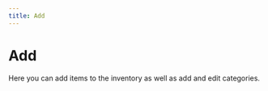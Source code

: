 ```yaml
---
title: Add
---
```


# Add

Here you can add items to the inventory as well as add and edit categories.
